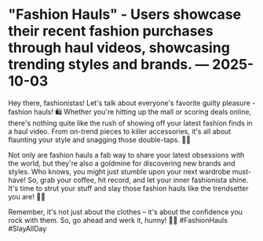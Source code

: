 # "Fashion Hauls" - Users showcase their recent fashion purchases through haul videos, showcasing trending styles and brands. — 2025-10-03

Hey there, fashionistas! Let's talk about everyone's favorite guilty pleasure - fashion hauls! 🛍️ Whether you're hitting up the mall or scoring deals online, there's nothing quite like the rush of showing off your latest fashion finds in a haul video. From on-trend pieces to killer accessories, it's all about flaunting your style and snagging those double-taps. 💁‍♀️

Not only are fashion hauls a fab way to share your latest obsessions with the world, but they're also a goldmine for discovering new brands and styles. Who knows, you might just stumble upon your next wardrobe must-have! So, grab your coffee, hit record, and let your inner fashionista shine. It's time to strut your stuff and slay those fashion hauls like the trendsetter you are! 💅✨

Remember, it's not just about the clothes – it's about the confidence you rock with them. So, go ahead and werk it, hunny! 👗💋 #FashionHauls #SlayAllDay
